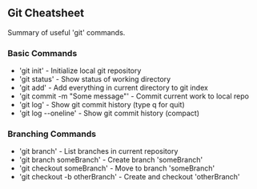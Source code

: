 ## Git Cheatsheet

Summary of useful 'git' commands.

### Basic Commands
* 'git init' - Initialize local git repository
* 'git status' - Show status of working directory
* 'git add' - Add everything in current directory
 to git index
 * 'git commit -m "Some message"' - Commit current work to local repo
 * 'git log' - Show git commit history (type q for quit)
 * 'git log --oneline' - Show git commit history (compact)

 ### Branching Commands
 * 'git branch' - List branches in current repository
 * 'git branch someBranch' - Create branch 'someBranch'
 * 'git checkout someBranch' - Move to branch 'someBranch'
 * 'git checkout -b otherBranch' - Create and checkout 'otherBranch'
